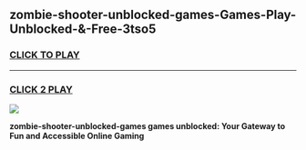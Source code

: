 
## zombie-shooter-unblocked-games-Games-Play-Unblocked-&-Free-3tso5
<h3>
<a href="https://premium76.site?title=zombie-shooter-unblocked-games&ref=24A">CLICK TO PLAY</a></h3>
<hr>

<h3>
<a href="https://premium76.site?title=zombie-shooter-unblocked-games&ref=24A">CLICK 2 PLAY</a>
  
</h3>

<a href="https://premium76.site?title=zombie-shooter-unblocked-games&ref=24A"><img src="https://clearcache.store/games.png"></a>


**zombie-shooter-unblocked-games games unblocked: Your Gateway to Fun and Accessible Online Gaming**

